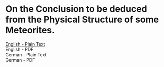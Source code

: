 # On the Conclusion to be deduced from the Physical Structure of some Meteorites.

[English - Plain Text](full-text-english.md)  
English - PDF  
German - Plain Text  
German - PDF  
